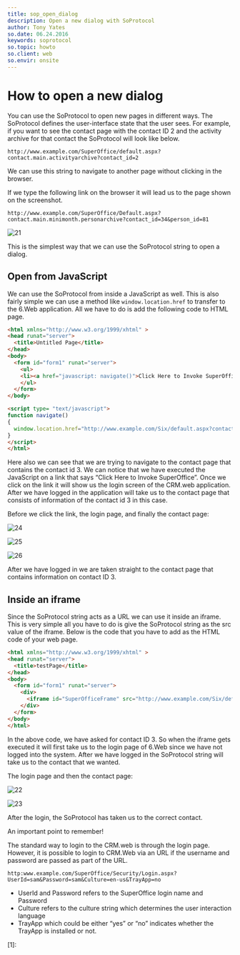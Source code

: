 ```yaml
---
title: sop_open_dialog
description: Open a new dialog with SoProtocol
author: Tony Yates
so.date: 06.24.2016
keywords: soprotocol
so.topic: howto
so.client: web
so.envir: onsite
---
```


# How to open a new dialog

You can use the SoProtocol to open new pages in different ways. The SoProtocol defines the user-interface state that the user sees. For example, if you want to see the contact page with the contact ID 2 and the activity archive for that contact the SoProtocol will look like below.

`http://www.example.com/SuperOffice/default.aspx?contact.main.activityarchive?contact_id=2`

We can use this string to navigate to another page without clicking in the browser.

If we type the following link on the browser it will lead us to the page shown on the screenshot.

`http://www.example.com/SuperOffice/Default.aspx?contact.main.minimonth.personarchive?contact_id=34&person_id=81`

![21][img1]

This is the simplest way that we can use the SoProtocol string to open a dialog.

## Open from JavaScript

We can use the SoProtocol from inside a JavaScript as well. This is also fairly simple we can use a method like `window.location.href` to transfer to the 6.Web application. All we have to do is add the following code to HTML page.

```html
<html xmlns="http://www.w3.org/1999/xhtml" >
<head runat="server">
  <title>Untitled Page</title>
</head>
<body>
  <form id="form1" runat="server">
    <ul>
    <li><a href="javascript: navigate()">Click Here to Invoke SuperOffice</a></li>
    </ul>
  </form>
</body>

<script type= "text/javascript">
function navigate()
{
  window.location.href="http://www.example.com/Six/default.aspx?contact.main.activityarchive?contact_id=3";
}
</script>
</html>
```

Here also we can see that we are trying to navigate to the contact page that contains the contact id 3. We can notice that we have executed the JavaScript on a link that says “Click Here to Invoke SuperOffice”. Once we click on the link it will show us the login screen of the CRM.web application. After we have logged in the application will take us to the contact page that consists of information of the contact id 3 in this case.

Before we click the link, the login page, and finally the contact page:

![24][img2]

![25][img3]

![26][img4]

After we have logged in we are taken straight to the contact page that contains information on contact ID 3.

## Inside an iframe

Since the SoProtocol string acts as a URL we can use it inside an iframe. This is very simple all you have to do is give the SoProtocol string as the src value of the iframe. Below is the code that you have to add as the HTML code of your web page.

```html
<html xmlns="http://www.w3.org/1999/xhtml" >
<head runat="server">
  <title>testPage</title>
</head>
<body>
  <form id="form1" runat="server">
    <div>
      <iframe id="SuperOfficeFrame" src="http://www.example.com/Six/default.aspx?contact.main.activityarchive?contact_id=3" width="1200" height="800" marginwidth="0" marginheight="0" frameborder="1"></iframe>
    </div>
  </form>
</body>
</html>
```

In the above code, we have asked for contact ID 3. So when the iframe gets executed it will first take us to the login page of 6.Web since we have not logged into the system. After we have logged in the SoProtocol string will take us to the contact that we wanted.

The login page and then the contact page:

![22][img5]

![23][img6]

After the login, the SoProtocol has taken us to the correct contact.

An important point to remember!

The standard way to login to the CRM.web is through the login page. However, it is possible to login to CRM.Web via an URL if the username and password are passed as part of the URL.

`http:www.example.com/SuperOffice/Security/Login.aspx?UserId=sam&Password=sam&Culture=en-us&TrayApp=no`

* UserId and Password refers to the SuperOffice login name and Password
* Culture refers to the culture string which determines the user interaction language
* TrayApp which could be either “yes” or “no” indicates whether the TrayApp is installed or not.

<!-- Referenced links -->
[1]:

<!-- Referenced images -->
[img1]: media/image021.jpg
[img2]: media/image024.jpg
[img3]: media/image025.jpg
[img4]: media/image026.jpg
[img5]: media/image022.jpg
[img6]: media/image023.jpg

